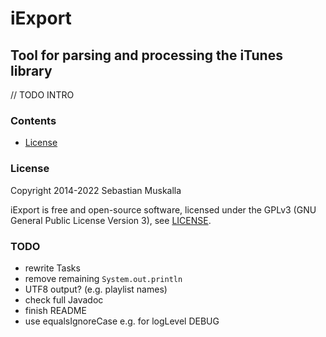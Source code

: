 iExport
=======

Tool for parsing and processing the iTunes library
------------------------------------------------

// TODO INTRO

### Contents

* [License](#License)

### License

Copyright 2014-2022 Sebastian Muskalla

iExport is free and open-source software, licensed under the GPLv3 (GNU General Public License Version 3), see [LICENSE](LICENSE).

### TODO

* rewrite Tasks
* remove remaining `System.out.println`
* UTF8 output? (e.g. playlist names)
* check full Javadoc
* finish README
* use equalsIgnoreCase e.g. for logLevel DEBUG
